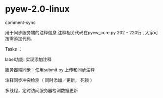 # pyew-2.0-linux
comment-sync

用于同步服务端的注释信息,注释相关代码在pyew_core.py 202 - 220行 , 大家可按需添加代码.

Tasks ：

 label功能: 实现添加注释  
 
 服务器端同步：使用submit.py 上传和同步注释 
 
 注释同步冲突检测（ 同时添加／更新， 死锁 ） 
 
 多线程，定时访问服务器检测数据更新
